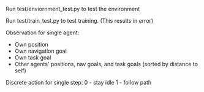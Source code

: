Run test/enviornment_test.py to test the environment

Run test/train_test.py to test training. (This results in error)


Observation for single agent:
- Own position
- Own navigation goal
- Own task goal
- Other agents' positions, nav goals, and task goals (sorted by distance to self)

Discrete action for single step:
0 - stay idle
1 - follow path
